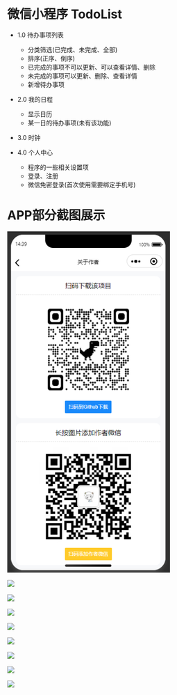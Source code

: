 # 微信小程序 TodoList

* 1.0 待办事项列表
    * 分类筛选(已完成、未完成、全部)
    * 排序(正序、倒序)
    * 已完成的事项不可以更新、可以查看详情、删除
    * 未完成的事项可以更新、删除、查看详情
    * 新增待办事项

* 2.0 我的日程
    * 显示日历
    * 某一日的待办事项(未有该功能)

* 3.0 时钟


* 4.0 个人中心
    * 程序的一些相关设置项
    * 登录、注册
    * 微信免密登录(首次使用需要绑定手机号)

# APP部分截图展示

<code><img width="375" src="https://github.com/Albert-MinJie-cloud/WX-Todolist/blob/main/apppic/0c839ccecc21dd463153b432bfd9b72.png"></code>

![](../TodoList/apppic/135b08cf582de25c1f314fda143302c.png)

![](../TodoList/apppic/4b2bb933ffbf1ef289748a1a49460ed.png)

![](../TodoList/apppic/aaf68b6dd87e88d063ea262996e5fea.png)

![](../TodoList/apppic/787c38754517a9f48cde042fc703bcf.png)

![](../TodoList/apppic/7b7591f55440c411471941f989a9834.png)

![](../TodoList/apppic/d19bad1ae925b73beb1a6331e0d925e.png)

![](../TodoList/apppic/ecd5a64fa88eb2c9d1e189a139125ea.png)

![](../TodoList/apppic/f31d4e9945db8b1c0468a969ad0cf24.png)
